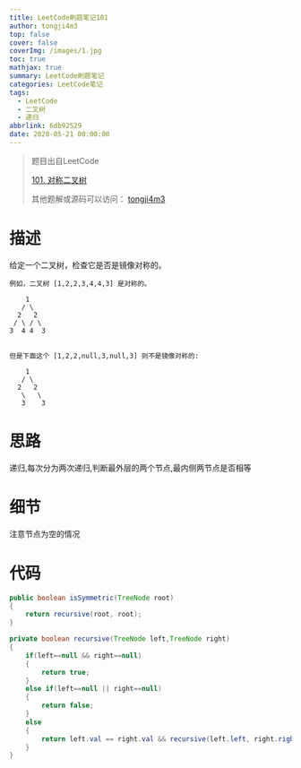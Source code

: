 ```yaml
---
title: LeetCode刷题笔记101
author: tongji4m3
top: false
cover: false
coverImg: /images/1.jpg
toc: true
mathjax: true
summary: LeetCode刷题笔记
categories: LeetCode笔记
tags:
  - LeetCode
  - 二叉树
  - 递归
abbrlink: 6db92529
date: 2020-05-21 00:00:00
---
```


> 题目出自LeetCode
>
>  [101. 对称二叉树](https://leetcode-cn.com/problems/symmetric-tree/)
>
>  其他题解或源码可以访问： [tongji4m3](https://github.com/tongji4m3/LeetCode)



# 描述

给定一个二叉树，检查它是否是镜像对称的。


```
例如，二叉树 [1,2,2,3,4,4,3] 是对称的。

    1
   / \
  2   2
 / \ / \
3  4 4  3


但是下面这个 [1,2,2,null,3,null,3] 则不是镜像对称的:

    1
   / \
  2   2
   \   \
   3    3
```

# 思路

递归,每次分为两次递归,判断最外层的两个节点,最内侧两节点是否相等

# 细节

注意节点为空的情况


# 代码
```java
public boolean isSymmetric(TreeNode root)
{
    return recursive(root, root);
}

private boolean recursive(TreeNode left,TreeNode right)
{
    if(left==null && right==null)
    {
        return true;
    }
    else if(left==null || right==null)
    {
        return false;
    }
    else
    {
        return left.val == right.val && recursive(left.left, right.right) && recursive(left.right, right.left);
    }
}
```
